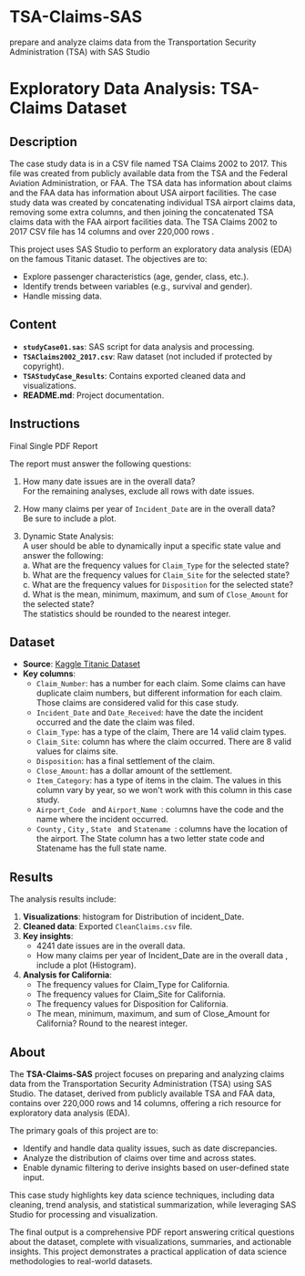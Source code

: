 # TSA-Claims-SAS
prepare and analyze claims data from the Transportation Security Administration (TSA) with SAS Studio

# Exploratory Data Analysis: TSA-Claims Dataset

## Description
The case study data is in a CSV file named TSA Claims 2002 to 2017. This file was created from publicly available data from the TSA and the Federal Aviation Administration, or FAA. The TSA data has information about claims and the FAA data has information about USA airport facilities. The case study data was created by concatenating individual TSA airport claims data, removing some extra columns, and then joining the concatenated TSA claims data with the FAA airport facilities data. The TSA Claims 2002 to 2017 CSV file has 14 columns and over 220,000 rows .

This project uses SAS Studio to perform an exploratory data analysis (EDA) on the famous Titanic dataset. The objectives are to:  
- Explore passenger characteristics (age, gender, class, etc.).  
- Identify trends between variables (e.g., survival and gender).  
- Handle missing data.  

## Content
- **`studyCase01.sas`**: SAS script for data analysis and processing.  
- **`TSAClaims2002_2017.csv`**: Raw dataset (not included if protected by copyright).  
- **`TSAStudyCase_Results`**: Contains exported cleaned data and visualizations.  
- **README.md**: Project documentation.  

## Instructions
 Final Single PDF Report

The report must answer the following questions:

1. How many date issues are in the overall data?  
   For the remaining analyses, exclude all rows with date issues.

2. How many claims per year of `Incident_Date` are in the overall data?  
   Be sure to include a plot.

3. Dynamic State Analysis:  
   A user should be able to dynamically input a specific state value and answer the following:  
   a. What are the frequency values for `Claim_Type` for the selected state?  
   b. What are the frequency values for `Claim_Site` for the selected state?  
   c. What are the frequency values for `Disposition` for the selected state?  
   d. What is the mean, minimum, maximum, and sum of `Close_Amount` for the selected state?  
      The statistics should be rounded to the nearest integer.
     
## Dataset
- **Source**: [Kaggle Titanic Dataset](https://www.kaggle.com/c/titanic/data)  
- **Key columns**:  
  - `Claim_Number`: has a number for each claim. Some claims can have duplicate claim numbers, but different information for each claim. Those claims are considered valid for this case study.
  - `Incident_Date` and `Date_Received`: have the date the incident occurred and the date the claim was filed.  
  - `Claim_Type`:  has a type of the claim, There are 14 valid claim types.  
  - `Claim_Site`:  column has where the claim occurred. There are 8 valid values for claims site.  
  - `Disposition`: has a final settlement of the claim.
  - `Close_Amount`: has a dollar amount of the settlement.
  - `Item_Category`: has a type of items in the claim. The values in this column vary by year, so we won't work with this column in this case study.
  - `Airport_Code ` and `Airport_Name `: columns have the code and the name where the incident occurred.
  - `County` , `City` , `State ` and `Statename `: columns have the location of the airport. The State column has a two letter state code and Statename has the full state name.

## Results
The analysis results include:  
1. **Visualizations**: histogram for Distribution of incident_Date.  
2. **Cleaned data**: Exported `CleanClaims.csv` file.  
3. **Key insights**:  
   - 4241 date issues are in the overall data.  
   - How many claims per year of Incident_Date are in the overall data , include a plot (Histogram).
3. **Analysis for California**:      
    - The frequency values for Claim_Type for California.
    - The frequency values for Claim_Site for California.
    - The frequency values for Disposition for California.
    - The mean, minimum, maximum, and sum of Close_Amount for California? Round to the nearest integer.        

## About  

The **TSA-Claims-SAS** project focuses on preparing and analyzing claims data from the Transportation Security Administration (TSA) using SAS Studio. The dataset, derived from publicly available TSA and FAA data, contains over 220,000 rows and 14 columns, offering a rich resource for exploratory data analysis (EDA).  

The primary goals of this project are to:  
- Identify and handle data quality issues, such as date discrepancies.  
- Analyze the distribution of claims over time and across states.  
- Enable dynamic filtering to derive insights based on user-defined state input.  

This case study highlights key data science techniques, including data cleaning, trend analysis, and statistical summarization, while leveraging SAS Studio for processing and visualization.  

The final output is a comprehensive PDF report answering critical questions about the dataset, complete with visualizations, summaries, and actionable insights. This project demonstrates a practical application of data science methodologies to real-world datasets.  






